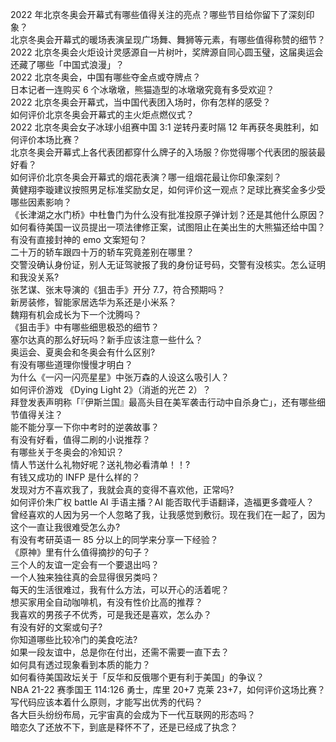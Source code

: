 2022 年北京冬奥会开幕式有哪些值得关注的亮点？哪些节目给你留下了深刻印象？  
北京冬奥会开幕式的暖场表演呈现广场舞、舞狮等元素，有哪些值得称赞的细节？  
2022 北京冬奥会火炬设计灵感源自一片树叶，奖牌源自同心圆玉璧，这届奥运会还藏了哪些「中国式浪漫」？  
2022 北京冬奥会，中国有哪些夺金点或夺牌点？  
日本记者一连购买 6 个冰墩墩，熊猫造型的冰墩墩究竟有多受欢迎？  
2022 北京冬奥会开幕式，当中国代表团入场时，你有怎样的感受？  
如何评价北京冬奥会开幕式的主火炬点燃仪式？  
2022 北京冬奥会女子冰球小组赛中国 3:1 逆转丹麦时隔 12 年再获冬奥胜利，如何评价本场比赛？  
北京冬奥会开幕式上各代表团都穿什么牌子的入场服？你觉得哪个代表团的服装最好看？  
如何评价北京冬奥会开幕式的烟花表演？哪一组烟花最让你印象深刻？  
黄健翔李璇建议按照男足标准奖励女足，如何评价这一观点？足球比赛奖金多少受哪些因素影响？  
《长津湖之水门桥》中杜鲁门为什么没有批准投原子弹计划？还是其他什么原因？  
如何看待美国一议员提出一项法律修正案，试图阻止在美出生的大熊猫还给中国？  
有没有直接封神的 emo 文案短句？  
二十万的轿车跟四十万的轿车究竟差别在哪里？  
交警没确认身份证，别人无证驾驶报了我的身份证号码，交警有没核实。怎么证明和我没关系?  
张艺谋、张末导演的《狙击手》开分 7.7，符合预期吗？  
新房装修，智能家居选华为系还是小米系？  
魏翔有机会成长为下一个沈腾吗？  
《狙击手》中有哪些细思极恐的细节？  
塞尔达真的那么好玩吗？新手应该注意一些什么？  
奥运会、夏奥会和冬奥会有什么区别?  
有没有哪些道理你慢慢才明白？  
为什么《一闪一闪亮星星》中张万森的人设这么吸引人？  
如何评价游戏 《Dying Light 2》（消逝的光芒 2）？  
拜登发表声明称「『伊斯兰国』最高头目在美军袭击行动中自杀身亡」，还有哪些细节值得关注？  
能不能分享一下你中考时的逆袭故事？  
有没有好看，值得二刷的小说推荐？  
有哪些关于冬奥会的冷知识？  
情人节送什么礼物好呢？送礼物必看清单！！?  
有钱又成功的 INFP 是什么样的？  
发现对方不喜欢我了，我就会真的变得不喜欢他，正常吗?  
如何评价朱广权 battle AI 手语主播？AI 能否取代手语翻译，造福更多聋哑人？  
曾经喜欢的人因为另一个人忽略了我，让我感觉到敷衍。现在我们在一起了，因为这个一直让我很难受怎么办?  
有没有考研英语一 85 分以上的同学来分享一下经验？  
《原神》里有什么值得摘抄的句子？  
三个人的友谊一定会有一个要退出吗？  
一个人独来独往真的会显得很另类吗？  
每天的生活很难过，我有什么方法，可以开心的活着呢？  
想买家用全自动咖啡机，有没有性价比高的推荐？  
我喜欢的男孩子不优秀，可是我还是喜欢，怎么办？  
有没有好的文案或句子?  
你知道哪些比较冷门的美食吃法?  
如果一段友谊中，总是你在付出，还需不需要一直下去？  
如何具有透过现象看到本质的能力？  
如何看待美国政坛关于「反华和反俄哪个更有利于美国」的争议？  
NBA 21-22 赛季国王 114:126 勇士，库里 20+7 克莱 23+7，如何评价这场比赛？  
写代码应该本着什么原则，才能写出优秀的代码？  
各大巨头纷纷布局，元宇宙真的会成为下一代互联网的形态吗？  
暗恋久了还放不下，到底是释怀不了，还是已经成了执念？  
